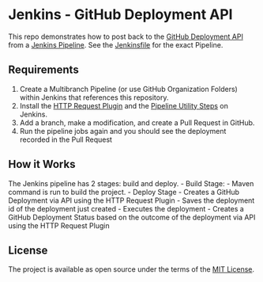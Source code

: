 # Jenkins - GitHub Deployment API

This repo demonstrates how to post back to the [GitHub Deployment API](https://developer.github.com/v3/repos/deployments/) from a [Jenkins Pipeline](https://jenkins.io/doc/book/pipeline/). See the [Jenkinsfile](Jenkinsfile) for the exact Pipeline.

## Requirements

1. Create a Multibranch Pipeline (or use GitHub Organization Folders) within Jenkins that references this repository.
2. Install the [HTTP Request Plugin](https://plugins.jenkins.io/http_request) and the [Pipeline Utility Steps](https://plugins.jenkins.io/pipeline-utility-steps) on Jenkins.
3. Add a branch, make a modification, and create a Pull Request in GitHub.
4. Run the pipeline jobs again and you should see the deployment recorded in the Pull Request

## How it Works

The Jenkins pipeline has 2 stages: build and deploy.
    - Build Stage:
      - Maven command is run to build the project.
     - Deploy Stage
       - Creates a GitHub Deployment via API using the HTTP Request Plugin
       - Saves the deployment id of the deployment just created
       - Executes the deployment
       - Creates a GitHub Deployment Status based on the outcome of the deployment via API using the HTTP Request Plugin

## License

The project is available as open source under the terms of the [MIT License](http://opensource.org/licenses/MIT).
